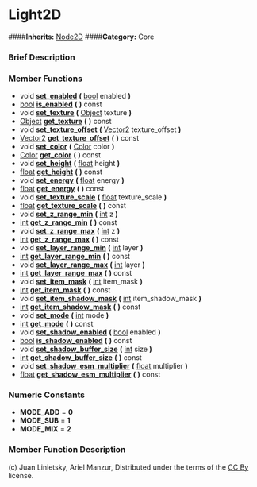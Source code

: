 #  Light2D  
####**Inherits:** [Node2D](class_node2d)
####**Category:** Core

###  Brief Description  


###  Member Functions 
  * void  **[set&#95;enabled](#set_enabled)**  **(** [bool](class_bool) enabled  **)**
  * [bool](class_bool)  **[is&#95;enabled](#is_enabled)**  **(** **)** const
  * void  **[set&#95;texture](#set_texture)**  **(** [Object](class_object) texture  **)**
  * [Object](class_object)  **[get&#95;texture](#get_texture)**  **(** **)** const
  * void  **[set&#95;texture&#95;offset](#set_texture_offset)**  **(** [Vector2](class_vector2) texture_offset  **)**
  * [Vector2](class_vector2)  **[get&#95;texture&#95;offset](#get_texture_offset)**  **(** **)** const
  * void  **[set&#95;color](#set_color)**  **(** [Color](class_color) color  **)**
  * [Color](class_color)  **[get&#95;color](#get_color)**  **(** **)** const
  * void  **[set&#95;height](#set_height)**  **(** [float](class_float) height  **)**
  * [float](class_float)  **[get&#95;height](#get_height)**  **(** **)** const
  * void  **[set&#95;energy](#set_energy)**  **(** [float](class_float) energy  **)**
  * [float](class_float)  **[get&#95;energy](#get_energy)**  **(** **)** const
  * void  **[set&#95;texture&#95;scale](#set_texture_scale)**  **(** [float](class_float) texture_scale  **)**
  * [float](class_float)  **[get&#95;texture&#95;scale](#get_texture_scale)**  **(** **)** const
  * void  **[set&#95;z&#95;range&#95;min](#set_z_range_min)**  **(** [int](class_int) z  **)**
  * [int](class_int)  **[get&#95;z&#95;range&#95;min](#get_z_range_min)**  **(** **)** const
  * void  **[set&#95;z&#95;range&#95;max](#set_z_range_max)**  **(** [int](class_int) z  **)**
  * [int](class_int)  **[get&#95;z&#95;range&#95;max](#get_z_range_max)**  **(** **)** const
  * void  **[set&#95;layer&#95;range&#95;min](#set_layer_range_min)**  **(** [int](class_int) layer  **)**
  * [int](class_int)  **[get&#95;layer&#95;range&#95;min](#get_layer_range_min)**  **(** **)** const
  * void  **[set&#95;layer&#95;range&#95;max](#set_layer_range_max)**  **(** [int](class_int) layer  **)**
  * [int](class_int)  **[get&#95;layer&#95;range&#95;max](#get_layer_range_max)**  **(** **)** const
  * void  **[set&#95;item&#95;mask](#set_item_mask)**  **(** [int](class_int) item_mask  **)**
  * [int](class_int)  **[get&#95;item&#95;mask](#get_item_mask)**  **(** **)** const
  * void  **[set&#95;item&#95;shadow&#95;mask](#set_item_shadow_mask)**  **(** [int](class_int) item_shadow_mask  **)**
  * [int](class_int)  **[get&#95;item&#95;shadow&#95;mask](#get_item_shadow_mask)**  **(** **)** const
  * void  **[set&#95;mode](#set_mode)**  **(** [int](class_int) mode  **)**
  * [int](class_int)  **[get&#95;mode](#get_mode)**  **(** **)** const
  * void  **[set&#95;shadow&#95;enabled](#set_shadow_enabled)**  **(** [bool](class_bool) enabled  **)**
  * [bool](class_bool)  **[is&#95;shadow&#95;enabled](#is_shadow_enabled)**  **(** **)** const
  * void  **[set&#95;shadow&#95;buffer&#95;size](#set_shadow_buffer_size)**  **(** [int](class_int) size  **)**
  * [int](class_int)  **[get&#95;shadow&#95;buffer&#95;size](#get_shadow_buffer_size)**  **(** **)** const
  * void  **[set&#95;shadow&#95;esm&#95;multiplier](#set_shadow_esm_multiplier)**  **(** [float](class_float) multiplier  **)**
  * [float](class_float)  **[get&#95;shadow&#95;esm&#95;multiplier](#get_shadow_esm_multiplier)**  **(** **)** const

###  Numeric Constants  
  * **MODE_ADD** = **0**
  * **MODE_SUB** = **1**
  * **MODE_MIX** = **2**

###  Member Function Description  


(c) Juan Linietsky, Ariel Manzur, Distributed under the terms of the [CC By](https://creativecommons.org/licenses/by/3.0/legalcode) license.
